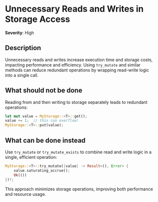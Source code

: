# Unnecessary Reads and Writes in Storage Access

**Severity**: High

## Description

Unnecessary reads and writes increase execution time and storage costs, impacting performance and efficiency. Using
`try_mutate` and similar methods can reduce redundant operations by wrapping read-write logic into a single call.

## What should not be done

Reading from and then writing to storage separately leads to redundant operations:

```rust
let mut value = MyStorage::<T>::get();
value += 1;  // this can overflow!
MyStorage::<T>::put(value);
```

## What can be done instead

Use `try_mutate` or `try_mutate_exists` to combine read and write logic in a single, efficient operation:

```rust
MyStorage::<T>::try_mutate(|value| -> Result<(), Error> {
    value.saturating_accrue();
    Ok(())
})?;
```

This approach minimizes storage operations, improving both performance and resource usage.
